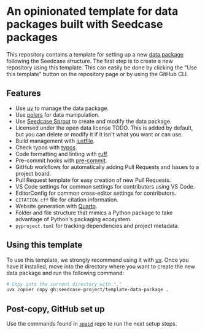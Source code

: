 # An opinionated template for data packages built with Seedcase packages

This repository contains a template for setting up a new [data package](https://datapackage.org/) following the Seedcase structure.
The first step is to create a new repository using this template. This
can easily be done by clicking the "Use this template" button on the
repository page or by using the GitHub CLI.

## Features

-   Use [uv](https://docs.astral.sh/uv/) to manage the data package.
-   Use [polars](https://www.pola.rs/) for data manipulation.
-   Use [Seedcase Sprout](https://sprout.seedcase-project.org/) to
    create and modify the data package.
-   Licensed under the open data license TODO. This is added by default,
    but you can delete or modify it if it isn't what you want or can use.
-   Build management with [justfile](https://just.systems/man/en/).
-   Check typos with [typos](https://github.com/crate-ci/typos).
-   Code formatting and linting with
    [ruff](https://docs.astral.sh/ruff/).
-   Pre-commit hooks with [pre-commit](https://pre-commit.com/).
-   GitHub workflows for automatically adding Pull Requests and Issues
    to a project board.
-   Pull Request template for easy creation of new Pull Requests.
-   VS Code settings for common settings for contributors using VS Code.
-   EditorConfig for common cross-editor settings for contributors.
-   `CITATION.cff` file for citation information.
-   Website generation with [Quarto](https://quarto.org/).
-   Folder and file structure that mimics a Python package to take
    advantage of Python's packaging ecosystem.
-   `pyproject.toml` for tracking dependencies and project metadata.

## Using this template

To use this template, we strongly recommend using it with
[uv](https://docs.astral.sh/uv/). Once you have it installed, move into
the directory where you want to create the new data package and run the
following command:

``` bash
# Copy into the current directory with "."
uvx copier copy gh:seedcase-project/template-data-package .
```

## Post-copy, GitHub set up

Use the commands found in
[`spaid`](https://github.com/seedcase-project/spaid) repo to run the
next setup steps.
